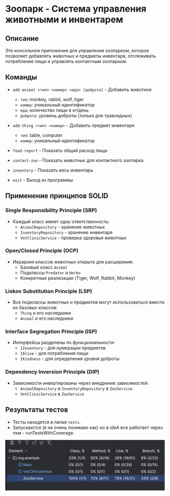 # Зоопарк - Система управления животными и инвентарем

## Описание
Это консольное приложение для управления зоопарком, которое позволяет добавлять животных и предметы инвентаря, отслеживать потребление пищи и управлять контактным зоопарком.

## Команды
- `add-animal <тип> <номер> <еда> [доброта]` - Добавить животное
    - `тип`: monkey, rabbit, wolf, tiger
    - `номер`: уникальный идентификатор
    - `еда`: количество пищи в кг/день
    - `доброта`: уровень доброты (только для травоядных)

- `add-thing <тип> <номер>` - Добавить предмет инвентаря
    - `тип`: table, computer
    - `номер`: уникальный идентификатор

- `food-report` - Показать общий расход пищи
- `contact-zoo` - Показать животных для контактного зоопарка
- `inventory` - Показать весь инвентарь
- `exit` - Выход из программы

## Применение принципов SOLID

### Single Responsibility Principle (SRP)
- Каждый класс имеет одну ответственность:
    - `AnimalRepository` - хранение животных
    - `InventoryRepository` - хранение инвентаря
    - `VetClinicService` - проверка здоровья животных

### Open/Closed Principle (OCP)
- Иерархия классов животных открыта для расширения:
    - Базовый класс `Animal`
    - Подклассы `Predator` и `Herbo`
    - Конкретные реализации (Tiger, Wolf, Rabbit, Monkey)

### Liskov Substitution Principle (LSP)
- Все подклассы животных и предметов могут использоваться вместо их базовых классов:
    - `Thing` и его наследники
    - `Animal` и его наследники

### Interface Segregation Principle (ISP)
- Интерфейсы разделены по функциональности:
    - `IInventory` - для нумерации предметов
    - `IAlive` - для потребления пищи
    - `IKindness` - для определения уровня доброты

### Dependency Inversion Principle (DIP)
- Зависимости инвертированы через внедрение зависимостей:
    - `AnimalRepository` и `InventoryRepository` в `ZooService`
    - `VetClinicService` в `ZooService`

## Результаты тестов

- Тесты находятся в папке `tests`.
- Запускаются (я не очень понимаю как) но в ideA все работает через пкм - runTestsWithCoverage.


![img.png](img.png)